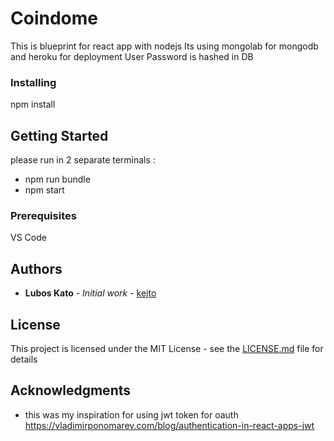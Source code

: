 # Coindome

This is blueprint for react app with nodejs
Its using mongolab for mongodb and heroku for deployment
User Password is hashed in DB

### Installing

npm install

## Getting Started

please run in 2 separate terminals :
* npm run bundle
* npm start

### Prerequisites

VS Code

## Authors

* **Lubos Kato** - *Initial work* - [kejto](https://github.com/kejto)

## License

This project is licensed under the MIT License - see the [LICENSE.md](LICENSE.md) file for details

## Acknowledgments

* this was my inspiration for using jwt token for oauth https://vladimirponomarev.com/blog/authentication-in-react-apps-jwt


